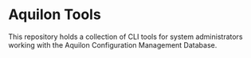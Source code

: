 # Aquilon Tools

This repository holds a collection of CLI tools for system administrators
working with the Aquilon Configuration Management Database. 
